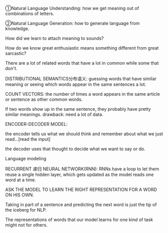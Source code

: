 ①Natural Language Understanding: how we get meaning out of combinations of letters.

②Natural Language Generation: how to generate language from knowledge. 

How did we learn to attach meaning to sounds?

How do we know great enthusiastic means something different from great sarcastic?  

There are a lot of related words that have a lot in common while some that don't.

DISTRIBUTIONAL SEMANTICS分布语义: guessing words that have similar meaning or seeing which words appear in the same sentences a lot. 

COUNT VECTORS: the number of times a word appears in the same article or sentence as other common words. 

If two words show up in the same sentence, they probably have pretty similar meanings.
drawback: need a lot of data.

ENCODER-DECODER MODEL: 

the encoder tells us what we should think and remember about what we just read…[read the input]

the decoder uses that thought to decide what we want to say or do.

Language modeling

RECURRENT 递归 NEURAL NETWORK(RNN): RNNs have a loop to let them reuse a single hidden layer, which gets updated  as the model reads one word at a time.

ASK THE MODEL TO LEARN THE RIGHT REPRESENTATION FOR A WORD ON HIS OWN.

Taking in part of a sentence and predicting the next word is just the tip of the iceberg for NLP.

The representations of words that our model learns for one kind of task might not for others.

